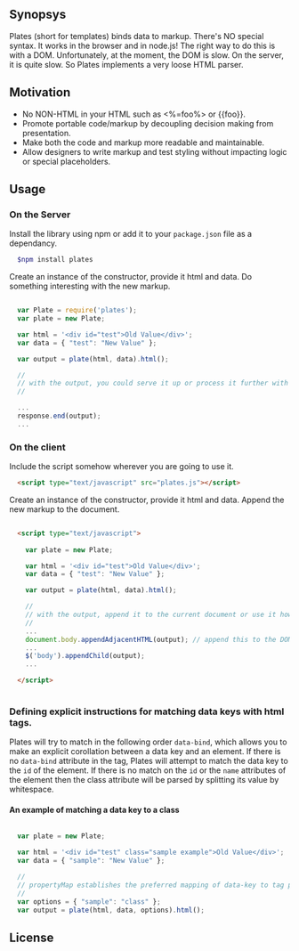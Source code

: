 
## Synopsys

Plates (short for templates) binds data to markup. There's NO special syntax. It works in the browser and in node.js! The right way to do this is with a DOM. Unfortunately, at the moment, the DOM is slow. On the server, it is quite slow. So Plates implements a very loose HTML parser.

## Motivation

- No NON-HTML in your HTML such as <%=foo%> or {{foo}}.
- Promote portable code/markup by decoupling decision making from presentation.
- Make both the code and markup more readable and maintainable.
- Allow designers to write markup and test styling without impacting logic or special placeholders.

## Usage

### On the Server

Install the library using npm or add it to your `package.json` file as a dependancy.

```bash
  $npm install plates
```

Create an instance of the constructor, provide it html and data. Do something interesting with the new markup.

```js

  var Plate = require('plates');
  var plate = new Plate;

  var html = '<div id="test">Old Value</div>';
  var data = { "test": "New Value" };

  var output = plate(html, data).html(); 

  //
  // with the output, you could serve it up or process it further with JSDOM
  //

  ...
  response.end(output);
  ...

```     

### On the client

Include the script somehow wherever you are going to use it.

```html
  <script type="text/javascript" src="plates.js"></script>
```

Create an instance of the constructor, provide it html and data. Append the new markup to the document.

```html

  <script type="text/javascript">
  
    var plate = new Plate;

    var html = '<div id="test">Old Value</div>';
    var data = { "test": "New Value" };

    var output = plate(html, data).html();

    //
    // with the output, append it to the current document or use it however you want.
    //
    ...
    document.body.appendAdjacentHTML(output); // append this to the DOM using native DOM APIs.
    ...
    $('body').appendChild(output);
    ...

  </script>
  
```

### Defining explicit instructions for matching data keys with html tags.

Plates will try to match in the following order `data-bind`, which allows you to make an explicit corollation between a data key and an element. If there is no `data-bind` attribute in the tag, Plates will attempt to match the data key to the `id` of the element. If there is no match on the `id` or the `name` attributes of the element then the class attribute will be parsed by splitting its value by whitespace.

#### An example of matching a data key to a class

```js

  var plate = new Plate;

  var html = '<div id="test" class="sample example">Old Value</div>';
  var data = { "sample": "New Value" };

  //
  // propertyMap establishes the preferred mapping of data-key to tag property.
  //
  var options = { "sample": "class" };
  var output = plate(html, data, options).html();

```

## License



